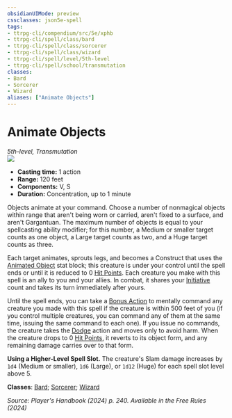 ```yaml
---
obsidianUIMode: preview
cssclasses: json5e-spell
tags:
- ttrpg-cli/compendium/src/5e/xphb
- ttrpg-cli/spell/class/bard
- ttrpg-cli/spell/class/sorcerer
- ttrpg-cli/spell/class/wizard
- ttrpg-cli/spell/level/5th-level
- ttrpg-cli/spell/school/transmutation
classes:
- Bard
- Sorcerer
- Wizard
aliases: ["Animate Objects"]
---
```

# Animate Objects
*5th-level, Transmutation*  
![](3-Mechanics/CLI/spells/img/animate-objects.webp#right)

- **Casting time:** 1 action
- **Range:** 120 feet
- **Components:** V, S
- **Duration:** Concentration, up to 1 minute

Objects animate at your command. Choose a number of nonmagical objects within range that aren't being worn or carried, aren't fixed to a surface, and aren't Gargantuan. The maximum number of objects is equal to your spellcasting ability modifier; for this number, a Medium or smaller target counts as one object, a Large target counts as two, and a Huge target counts as three.

Each target animates, sprouts legs, and becomes a Construct that uses the [Animated Object](3-Mechanics/CLI/bestiary/construct/animated-object-xphb.md) stat block; this creature is under your control until the spell ends or until it is reduced to 0 [Hit Points](3-Mechanics/CLI/rules/variant-rules/hit-points-xphb.md). Each creature you make with this spell is an ally to you and your allies. In combat, it shares your [Initiative](3-Mechanics/CLI/rules/variant-rules/initiative-xphb.md) count and takes its turn immediately after yours.

Until the spell ends, you can take a [Bonus Action](3-Mechanics/CLI/rules/variant-rules/bonus-action-xphb.md) to mentally command any creature you made with this spell if the creature is within 500 feet of you (if you control multiple creatures, you can command any of them at the same time, issuing the same command to each one). If you issue no commands, the creature takes the [Dodge](3-Mechanics/CLI/rules/actions.md#Dodge) action and moves only to avoid harm. When the creature drops to 0 [Hit Points](3-Mechanics/CLI/rules/variant-rules/hit-points-xphb.md), it reverts to its object form, and any remaining damage carries over to that form.

**Using a Higher-Level Spell Slot.** The creature's Slam damage increases by `1d4` (Medium or smaller), `1d6` (Large), or `1d12` (Huge) for each spell slot level above 5.

**Classes**: [Bard](list-spells-classes-bard); [Sorcerer](list-spells-classes-sorcerer); [Wizard](list-spells-classes-wizard)

*Source: Player's Handbook (2024) p. 240. Available in the Free Rules (2024)*
